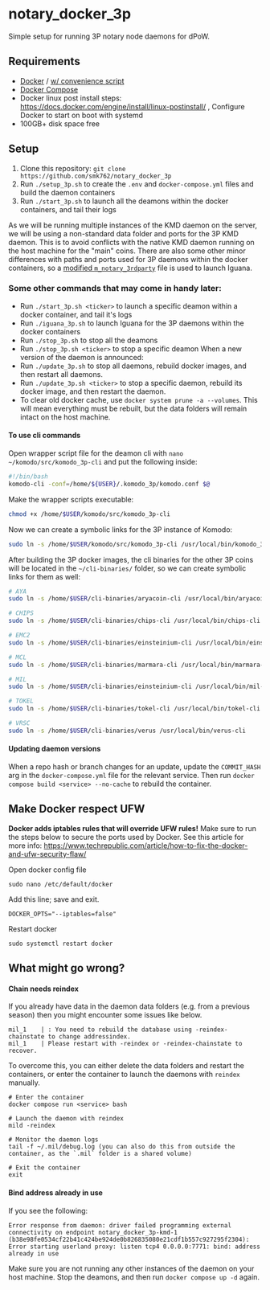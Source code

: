 # notary_docker_3p

Simple setup for running 3P notary node daemons for dPoW.

## Requirements

 - [Docker](https://docs.docker.com/engine/install/ubuntu/) / [w/ convenience script](https://docs.docker.com/engine/install/ubuntu/#install-using-the-convenience-script)
 - [Docker Compose](https://docs.docker.com/compose/install/linux/#install-using-the-repository)
 - Docker linux post install steps: https://docs.docker.com/engine/install/linux-postinstall/ , Configure Docker to start on boot with systemd
 - 100GB+ disk space free

## Setup

1. Clone this repository: `git clone https://github.com/smk762/notary_docker_3p`
2. Run `./setup_3p.sh` to create the `.env` and `docker-compose.yml` files and build the daemon containers
3. Run `./start_3p.sh` to launch all the deamons within the docker containers, and tail their logs


As we will be running multiple instances of the KMD daemon on the server, we will be using a non-standard data folder and ports for the 3P KMD daemon. This is to avoid conflicts with the native KMD daemon running on the host machine for the "main" coins.
There are also some other minor differences with paths and ports used for 3P daemons within the docker containers, so a [modified `m_notary_3rdparty`](https://github.com/KomodoPlatform/dPoW/blob/season-seven/iguana/m_notary_3rdparty_docker) file is used to launch Iguana.


### Some other commands that may come in handy later:
- Run `./start_3p.sh <ticker>` to launch a specific deamon within a docker container, and tail it's logs
- Run `./iguana_3p.sh` to launch Iguana for the 3P daemons within the docker containers
- Run `./stop_3p.sh` to stop all the deamons
- Run `./stop_3p.sh <ticker>` to stop a specific deamon
When a new version of the daemon is announced:
- Run `./update_3p.sh` to stop all daemons, rebuild docker images, and then restart all daemons.
- Run `./update_3p.sh <ticker>` to stop a specific daemon, rebuild its docker image, and then restart the daemon.
- To clear old docker cache, use `docker system prune -a --volumes`. This will mean everything must be rebuilt, but the data folders will remain intact on the host machine.


#### To use cli commands

Open wrapper script file for the deamon cli with `nano ~/komodo/src/komodo_3p-cli` and put the following inside:
```bash
#!/bin/bash
komodo-cli -conf=/home/${USER}/.komodo_3p/komodo.conf $@
```
Make the wrapper scripts executable:
```bash
chmod +x /home/$USER/komodo/src/komodo_3p-cli
```
Now we can create a symbolic links for the 3P instance of Komodo:
```bash
sudo ln -s /home/$USER/komodo/src/komodo_3p-cli /usr/local/bin/komodo_3p-cli
```
After building the 3P docker images, the cli binaries for the other 3P coins will be located in the `~/cli-binaries/` folder, so we can create symbolic links for them as well:
```bash
# AYA
sudo ln -s /home/$USER/cli-binaries/aryacoin-cli /usr/local/bin/aryacoin-cli

# CHIPS
sudo ln -s /home/$USER/cli-binaries/chips-cli /usr/local/bin/chips-cli

# EMC2
sudo ln -s /home/$USER/cli-binaries/einsteinium-cli /usr/local/bin/einsteinium-cli

# MCL
sudo ln -s /home/$USER/cli-binaries/marmara-cli /usr/local/bin/marmara-cli

# MIL
sudo ln -s /home/$USER/cli-binaries/einsteinium-cli /usr/local/bin/mil-cli

# TOKEL
sudo ln -s /home/$USER/cli-binaries/tokel-cli /usr/local/bin/tokel-cli

# VRSC
sudo ln -s /home/$USER/cli-binaries/verus /usr/local/bin/verus-cli
```

#### Updating daemon versions

When a repo hash or branch changes for an update, update the `COMMIT_HASH` arg in the `docker-compose.yml` file for the relevant service. Then run `docker compose build <service> --no-cache` to rebuild the container.

## Make Docker respect UFW

**Docker adds iptables rules that will override UFW rules!** 
Make sure to run the steps below to secure the ports used by Docker. See this article for more info: https://www.techrepublic.com/article/how-to-fix-the-docker-and-ufw-security-flaw/

Open docker config file
```
sudo nano /etc/default/docker
```

Add this line; save and exit.
```
DOCKER_OPTS="--iptables=false"
```

Restart docker
```
sudo systemctl restart docker
```

## What might go wrong?

#### Chain needs reindex

If you already have data in the daemon data folders (e.g. from a previous season) then you might encounter some issues like below.
```
mil_1    | : You need to rebuild the database using -reindex-chainstate to change addressindex.
mil_1    | Please restart with -reindex or -reindex-chainstate to recover.
```

To overcome this, you can either delete the data folders and restart the containers, or enter the container to launch the daemons with `reindex` manually.

```
# Enter the container
docker compose run <service> bash

# Launch the daemon with reindex
mild -reindex

# Monitor the daemon logs
tail -f ~/.mil/debug.log (you can also do this from outside the container, as the `.mil` folder is a shared volume)

# Exit the container
exit
```
#### Bind address already in use

If you see the following:
```
Error response from daemon: driver failed programming external connectivity on endpoint notary_docker_3p-kmd-1 (b38e98fe0534cf22b41c424be924de0b826835080e21cdf1b557c927295f2304): Error starting userland proxy: listen tcp4 0.0.0.0:7771: bind: address already in use
```

Make sure you are not running any other instances of the daemon on your host machine. Stop the deamons, and then run `docker compose up -d` again.
